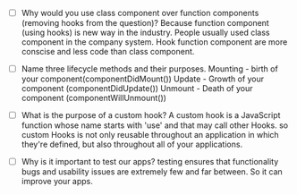 - [ ] Why would you use class component over function components (removing hooks from the question)?
    Because function component (using hooks) is new way in the industry.  People usually used class component in the company system.  Hook function component are more conscise and less code than class component. 

- [ ] Name three lifecycle methods and their purposes.
    Mounting - birth of your component(componentDidMount())
    Update - Growth of your component (componentDidUpdate())
    Unmount - Death of your component (componentWillUnmount())

- [ ] What is the purpose of a custom hook?
    A custom hook is a JavaScript function whose name starts with 'use' and that may call other Hooks.  so custom Hooks is not only reusable throughout an application in which they're defined, but also throughout all of your applications.  

- [ ] Why is it important to test our apps?
    testing ensures that functionality bugs and usability issues are extremely few and far between.  So it can improve your apps. 